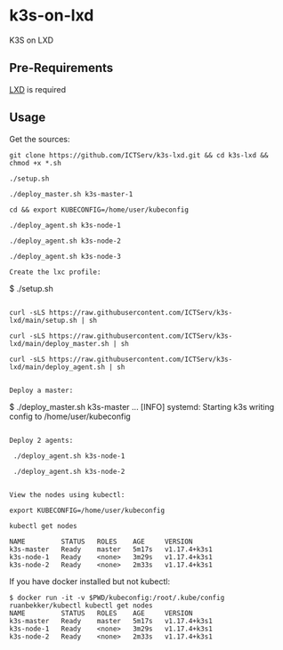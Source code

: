 # k3s-on-lxd

K3S on LXD 

## Pre-Requirements

[LXD](https://linuxcontainers.org/lxd/getting-started-cli/) is required

## Usage

Get the sources:

```
git clone https://github.com/ICTServ/k3s-lxd.git && cd k3s-lxd && chmod +x *.sh
```
```
./setup.sh
```
```
./deploy_master.sh k3s-master-1
```
```
cd && export KUBECONFIG=/home/user/kubeconfig
```
```
./deploy_agent.sh k3s-node-1
```
```
./deploy_agent.sh k3s-node-2
```
```
./deploy_agent.sh k3s-node-3
```

```
Create the lxc profile:

```
$ ./setup.sh
```

```
```
curl -sLS https://raw.githubusercontent.com/ICTServ/k3s-lxd/main/setup.sh | sh
```
```
curl -sLS https://raw.githubusercontent.com/ICTServ/k3s-lxd/main/deploy_master.sh | sh
```
```
curl -sLS https://raw.githubusercontent.com/ICTServ/k3s-lxd/main/deploy_agent.sh | sh
```
```

Deploy a master:

```
$ ./deploy_master.sh k3s-master
...
[INFO]  systemd: Starting k3s
writing config to /home/user/kubeconfig
```

Deploy 2 agents:

```
```
 ./deploy_agent.sh k3s-node-1
 ```
```
 ./deploy_agent.sh k3s-node-2
```
```

View the nodes using kubectl:

```
```
export KUBECONFIG=/home/user/kubeconfig
```
```
kubectl get nodes
```
```
NAME         STATUS   ROLES    AGE     VERSION
k3s-master   Ready    master   5m17s   v1.17.4+k3s1
k3s-node-1   Ready    <none>   3m29s   v1.17.4+k3s1
k3s-node-2   Ready    <none>   2m33s   v1.17.4+k3s1
```

If you have docker installed but not kubectl:

```
$ docker run -it -v $PWD/kubeconfig:/root/.kube/config ruanbekker/kubectl kubectl get nodes
NAME         STATUS   ROLES    AGE     VERSION
k3s-master   Ready    master   5m17s   v1.17.4+k3s1
k3s-node-1   Ready    <none>   3m29s   v1.17.4+k3s1
k3s-node-2   Ready    <none>   2m33s   v1.17.4+k3s1
```
